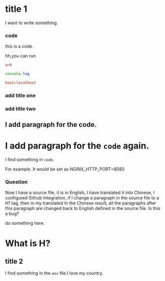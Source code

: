 # title 1

I want to write something.

### code


this is a code.

hh,you can run 

```conf
a=b
```

```js
console.log
```

```conf
host=localhost
```

### add title one

### add title two

## I add paragraph for the code.

# I add paragraph for the `code` again.

I find something in `code`.

For example. It would be set as NGINX_HTTP_PORT=8080

### Question 

Now I have a source file, it is in English, I have translated it into Chinese, I configured Github Integration, if I change a paragraph in the source file to a H1 tag, then in my translated In the Chinese result, all the paragraphs after this paragraph are changed back to English defined in the source file. Is this a bug?

do something here.

# What is H?

## title 2

I find something in the `env` file.I love my country.
